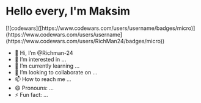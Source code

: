<h1> Hello every, I'm Maksim </h1> [![codewars]([https://www.codewars.com/users/username/badges/micro)](https://www.codewars.com/users/username](https://www.codewars.com/users/RichMan24/badges/micro)) 

- 👋 Hi, I’m @Richman-24
- 👀 I’m interested in ...
- 🌱 I’m currently learning ...
- 💞️ I’m looking to collaborate on ...
- 📫 How to reach me ...
- 😄 Pronouns: ...
- ⚡ Fun fact: ...

<!---
Richman-24/Richman-24 is a ✨ special ✨ repository because its `README.md` (this file) appears on your GitHub profile.
You can click the Preview link to take a look at your changes.
--->
